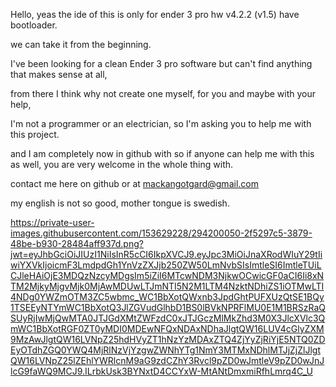 Hello, yeas the ide of this is only for ender 3 pro hw v4.2.2 (v1.5) have bootloader.

we can take it from the beginning.

I've been looking for a clean Ender 3 pro software but can't find anything that makes sense at all,

from there I think why not create one myself, for you and maybe with your help,

I'm not a programmer or an electrician, so I'm asking you to help me with this project.

and I am completely now in github with so if anyone can help me with this as well, you are very welcome in the whole thing with.

contact me here on github or at mackangotgard@gmail.com

my english is not so good, mother tongue is swedish.

https://private-user-images.githubusercontent.com/153629228/294200050-2f5297c5-3879-48be-b930-28484aff937d.png?jwt=eyJhbGciOiJIUzI1NiIsInR5cCI6IkpXVCJ9.eyJpc3MiOiJnaXRodWIuY29tIiwiYXVkIjoicmF3LmdpdGh1YnVzZXJjb250ZW50LmNvbSIsImtleSI6ImtleTUiLCJleHAiOjE3MDQzNzcyMDgsIm5iZiI6MTcwNDM3NjkwOCwicGF0aCI6Ii8xNTM2MjkyMjgvMjk0MjAwMDUwLTJmNTI5N2M1LTM4NzktNDhiZS1iOTMwLTI4NDg0YWZmOTM3ZC5wbmc_WC1BbXotQWxnb3JpdGhtPUFXUzQtSE1BQy1TSEEyNTYmWC1BbXotQ3JlZGVudGlhbD1BS0lBVkNPRFlMU0E1M1BRSzRaQSUyRjIwMjQwMTA0JTJGdXMtZWFzdC0xJTJGczMlMkZhd3M0X3JlcXVlc3QmWC1BbXotRGF0ZT0yMDI0MDEwNFQxNDAxNDhaJlgtQW16LUV4cGlyZXM9MzAwJlgtQW16LVNpZ25hdHVyZT1hNzYzMDAxZTQ4ZjYyZjRiYjE5NTQ0ZDEyOTdhZGQ0YWQ4MjRlNzVjYzgwZWNhYTg1NmY3MTMxNDhlMTJjZjZlJlgtQW16LVNpZ25lZEhlYWRlcnM9aG9zdCZhY3Rvcl9pZD0wJmtleV9pZD0wJnJlcG9faWQ9MCJ9.ILrbkUsk3BYNxtD4CCYxW-MtANtDmxmiRfhLmrq4C_U
